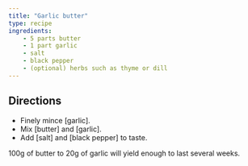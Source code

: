 ```yaml
---
title: "Garlic butter"
type: recipe
ingredients:
    - 5 parts butter
    - 1 part garlic
    - salt
    - black pepper
    - (optional) herbs such as thyme or dill
---
```


## Directions

- Finely mince [garlic].
- Mix [butter] and [garlic].
- Add [salt] and [black pepper] to taste.

100g of butter to 20g of garlic will yield enough to last several weeks.
